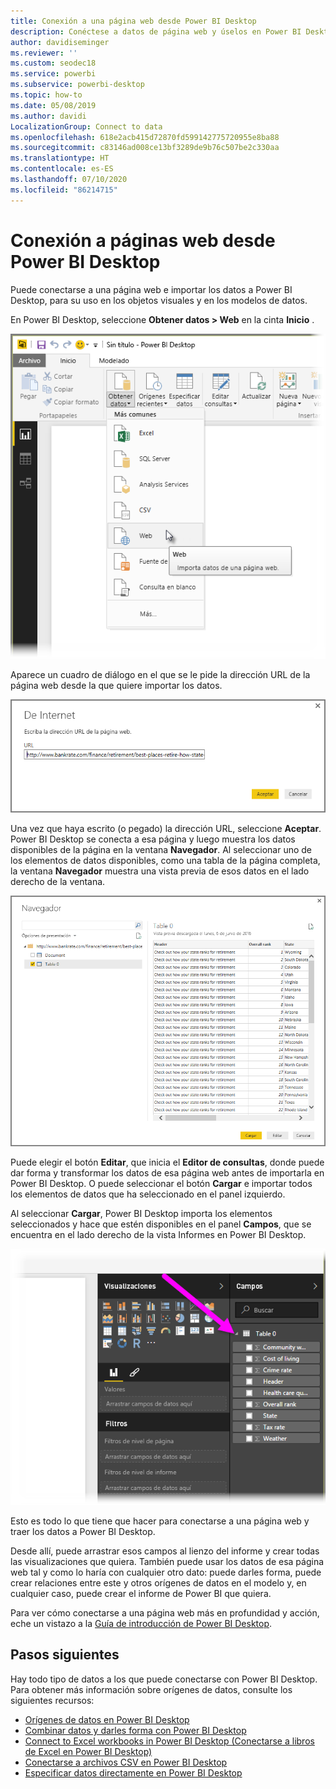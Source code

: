 ```yaml
---
title: Conexión a una página web desde Power BI Desktop
description: Conéctese a datos de página web y úselos en Power BI Desktop fácilmente.
author: davidiseminger
ms.reviewer: ''
ms.custom: seodec18
ms.service: powerbi
ms.subservice: powerbi-desktop
ms.topic: how-to
ms.date: 05/08/2019
ms.author: davidi
LocalizationGroup: Connect to data
ms.openlocfilehash: 618e2acb415d72870fd599142775720955e8ba88
ms.sourcegitcommit: c83146ad008ce13bf3289de9b76c507be2c330aa
ms.translationtype: HT
ms.contentlocale: es-ES
ms.lasthandoff: 07/10/2020
ms.locfileid: "86214715"
---
```

# <a name="connect-to-webpages-from-power-bi-desktop"></a>Conexión a páginas web desde Power BI Desktop

Puede conectarse a una página web e importar los datos a Power BI Desktop, para su uso en los objetos visuales y en los modelos de datos.

En Power BI Desktop, seleccione **Obtener datos > Web** en la cinta **Inicio** .

![Captura de pantalla de Power BI Desktop en la que se muestra la selección de Web.](media/desktop-connect-to-web/connect-to-web_1.png)

Aparece un cuadro de diálogo en el que se le pide la dirección URL de la página web desde la que quiere importar los datos.

![Captura de pantalla del cuadro de diálogo Web, en el que se muestra el campo Dirección URL.](media/desktop-connect-to-web/connect-to-web_2.png)

Una vez que haya escrito (o pegado) la dirección URL, seleccione **Aceptar**. Power BI Desktop se conecta a esa página y luego muestra los datos disponibles de la página en la ventana **Navegador**. Al seleccionar uno de los elementos de datos disponibles, como una tabla de la página completa, la ventana **Navegador** muestra una vista previa de esos datos en el lado derecho de la ventana.

![Captura de pantalla del cuadro de diálogo Navegador en la que se muestra una vista previa de los datos de la tabla seleccionada.](media/desktop-connect-to-web/connect-to-web_3.png)

Puede elegir el botón **Editar**, que inicia el **Editor de consultas**, donde puede dar forma y transformar los datos de esa página web antes de importarla en Power BI Desktop. O puede seleccionar el botón **Cargar** e importar todos los elementos de datos que ha seleccionado en el panel izquierdo.

Al seleccionar **Cargar**, Power BI Desktop importa los elementos seleccionados y hace que estén disponibles en el panel **Campos**, que se encuentra en el lado derecho de la vista Informes en Power BI Desktop.

![Captura de pantalla del panel Campos, en el que se muestra la lista de tablas seleccionadas.](media/desktop-connect-to-web/connect-to-web_4.png)

Esto es todo lo que tiene que hacer para conectarse a una página web y traer los datos a Power BI Desktop.

Desde allí, puede arrastrar esos campos al lienzo del informe y crear todas las visualizaciones que quiera. También puede usar los datos de esa página web tal y como lo haría con cualquier otro dato: puede darles forma, puede crear relaciones entre este y otros orígenes de datos en el modelo y, en cualquier caso, puede crear el informe de Power BI que quiera.

Para ver cómo conectarse a una página web más en profundidad y acción, eche un vistazo a la [Guía de introducción de Power BI Desktop](../fundamentals/desktop-getting-started.md).

## <a name="next-steps"></a>Pasos siguientes
Hay todo tipo de datos a los que puede conectarse con Power BI Desktop. Para obtener más información sobre orígenes de datos, consulte los siguientes recursos:

* [Orígenes de datos en Power BI Desktop](desktop-data-sources.md)
* [Combinar datos y darles forma con Power BI Desktop](desktop-shape-and-combine-data.md)
* [Connect to Excel workbooks in Power BI Desktop (Conectarse a libros de Excel en Power BI Desktop)](desktop-connect-excel.md)   
* [Conectarse a archivos CSV en Power BI Desktop](desktop-connect-csv.md)   
* [Especificar datos directamente en Power BI Desktop](desktop-enter-data-directly-into-desktop.md)   
